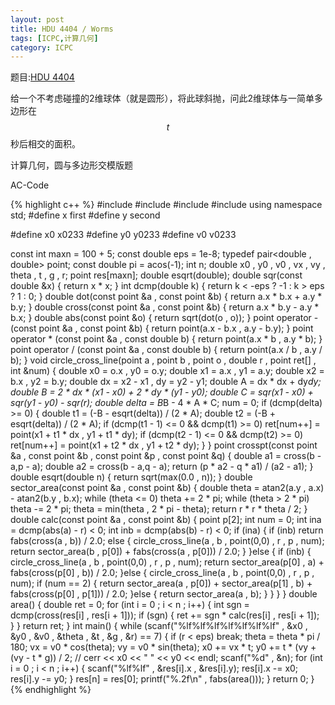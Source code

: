 ```yaml
---
layout: post
title: HDU 4404 / Worms
tags: [ICPC,计算几何]
category: ICPC
---
```


题目:[HDU 4404](http://acm.hdu.edu.cn/showproblem.php?pid=4404)

给一个不考虑碰撞的2维球体（就是圆形），将此球斜抛，问此2维球体与一简单多边形在$$t$$秒后相交的面积。

计算几何，圆与多边形交模版题

AC-Code

{% highlight c++ %}
#include <iostream>
#include <cstdio>
#include <cmath>
#include <algorithm>
using namespace std;
#define x first
#define y second

#define x0 x0233
#define y0 y0233
#define v0 v0233

const int maxn = 100 + 5;
const double eps = 1e-8;
typedef pair<double , double> point;
const double pi = acos(-1);
int n;
double x0 , y0 , v0 , vx , vy , theta , t , g , r;
point res[maxn];
double esqrt(double);
double sqr(const double &x)
{
	return x * x;
}
int dcmp(double k)
{
	return k < -eps ? -1 : k > eps ? 1 : 0;
}
double dot(const point &a , const point &b)
{
	return a.x * b.x + a.y * b.y;
}
double cross(const point &a , const point &b)
{
	return a.x * b.y - a.y * b.x;
}
double abs(const point &o)
{
	return sqrt(dot(o , o));
}
point operator - (const point &a , const point &b)
{
	return point(a.x - b.x , a.y - b.y);
}
point operator * (const point &a , const double b)
{
	return point(a.x * b , a.y * b);
}
point operator / (const point &a , const double b)
{
	return point(a.x / b , a.y / b);
}
void circle_cross_line(point a , point b , point o , double r , point ret[] , int &num)
{
	double x0 = o.x , y0 = o.y;
	double x1 = a.x , y1 = a.y;
	double x2 = b.x , y2 = b.y;
	double dx = x2 - x1 , dy = y2 - y1;
	double A = dx * dx + dy*dy;
	double B = 2 * dx * (x1 - x0) + 2 * dy * (y1 - y0);
	double C = sqr(x1 - x0) + sqr(y1 - y0) - sqr(r);
	double delta = B*B - 4 * A * C;
	num = 0;
	if (dcmp(delta) >= 0)
	{
		double t1 = (-B - esqrt(delta)) / (2 * A);
		double t2 = (-B + esqrt(delta)) / (2 * A);
		if (dcmp(t1 - 1) <= 0 && dcmp(t1) >= 0)
			ret[num++] = point(x1 + t1 * dx , y1 + t1 * dy);
		if (dcmp(t2 - 1) <= 0 && dcmp(t2) >= 0)
			ret[num++] = point(x1 + t2 * dx , y1 + t2 * dy);
	}
}
point crosspt(const point &a , const point &b , const point &p , const point &q)
{
	double a1 = cross(b - a,p - a);
	double a2 = cross(b - a,q - a);
	return (p * a2 - q * a1) / (a2 - a1);
}
double esqrt(double n)
{
	return sqrt(max(0.0 , n));
}
double sector_area(const point &a , const point &b)
{
	double theta = atan2(a.y , a.x) - atan2(b.y , b.x);
	while (theta <= 0)
		theta += 2 * pi;
	while (theta > 2 * pi)
		theta -= 2 * pi;
	theta = min(theta , 2 * pi - theta);
	return r * r * theta / 2;
}
double calc(const point &a , const point &b)
{
	point p[2];
	int num = 0;
	int ina = dcmp(abs(a) - r) < 0;
	int inb = dcmp(abs(b) - r) < 0;
	if (ina)
	{
		if (inb)
			return fabs(cross(a , b)) / 2.0;
		else
		{
			circle_cross_line(a , b , point(0,0) , r , p , num);
			return sector_area(b , p[0]) + fabs(cross(a , p[0])) / 2.0;
		}
	}else
	{
		if (inb)
		{
			circle_cross_line(a , b , point(0,0) , r , p , num);
			return sector_area(p[0] , a) + fabs(cross(p[0] , b)) / 2.0;
		}else
		{
			circle_cross_line(a , b , point(0,0) , r , p , num);
			if (num == 2)
			{
				return sector_area(a , p[0]) + sector_area(p[1] , b) + fabs(cross(p[0] , p[1])) / 2.0;
			}else
			{
				return sector_area(a , b);
			}
		}
	}
}
double area()
{
	double ret = 0;
	for (int i = 0 ; i < n ; i++)
	{
		int sgn = dcmp(cross(res[i] , res[i + 1]));
		if (sgn)
		{
			ret += sgn * calc(res[i] , res[i + 1]);
		}
	}
	return ret;
}
int main()
{
	while (scanf("%lf%lf%lf%lf%lf%lf%lf" , &x0 , &y0 , &v0 , &theta , &t , &g , &r) == 7)
	{
		if (r < eps)
			break;
		theta = theta * pi / 180;
		vx = v0 * cos(theta);
		vy = v0 * sin(theta);
		x0 += vx * t;
		y0 += t * (vy + (vy - t * g)) / 2;
//		cerr << x0 << " " << y0 << endl;
		scanf("%d" , &n);
		for (int i = 0 ; i < n ; i++)
		{
			scanf("%lf%lf" , &res[i].x , &res[i].y);
			res[i].x -= x0;
			res[i].y -= y0;
		}
		res[n] = res[0];
		printf("%.2f\n" , fabs(area()));
	}
	return 0;
}
{% endhighlight %}

